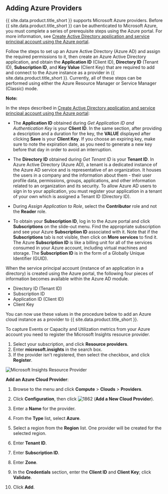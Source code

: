## Adding Azure Providers

{{ site.data.product.title_short }} supports Microsoft Azure providers. Before
{{ site.data.product.title_short }} can be authenticated to Microsoft Azure, you must
complete a series of prerequisite steps using the Azure portal. For more information, see
[Create Active Directory application and service principal account using
the Azure
portal](https://azure.microsoft.com/en-us/documentation/articles/resource-group-create-service-principal-portal/).

Follow the steps to set up an Azure Active Directory (Azure AD) and
assign the required permissions to it, then create an Azure Active
Directory application, and obtain the **Application ID** (Client ID),
**Directory ID** (Tenant ID), **Subscription ID**, and **Key Value**
(Client Key) that are required to add and connect to the Azure instance
as a provider in {{ site.data.product.title_short }}. Currently, all of these steps
can be performed using either the Azure Resource Manager or Service
Manager (Classic) mode.

**Note:**

In the steps described in [Create Active Directory application and service principal account using the Azure portal](https://azure.microsoft.com/en-us/documentation/articles/resource-group-create-service-principal-portal/):

- The **Application ID** obtained during *Get Application ID and
    Authentication Key* is your **Client ID**. In the same section,
    after providing a description and a duration for the key, the
    **VALUE** displayed after clicking **Save** is your **Client Key**.
    If you choose an expiring key, make sure to note the expiration
    date, as you need to generate a new key before that day in
    order to avoid an interruption.

- The **Directory ID** obtained during *Get Tenant ID* is your
    **Tenant ID**. In Azure Active Directory (Azure AD), a tenant is a
    dedicated instance of the Azure AD service and is representative of
    an organization. It houses the users in a company and the
    information about them - their user profile data, permissions,
    groups, applications, and other information related to an
    organization and its security. To allow Azure AD users to sign in to
    your application, you must register your application in a tenant of
    your own which is assigned a Tenant ID (Directory ID).

- During *Assign Application to Role*, select the **Contributor** role
    and not the **Reader** role.

- To obtain your **Subscription ID**, log in to the Azure portal and
    click **Subscriptions** on the slide-out menu. Find the
    appropriate subscription and see your Azure **Subscription ID**
    associated with it. Note that if the **Subscriptions** tab is not
    visible, then click on **More services** to find it. The Azure
    **Subscription ID** is like a billing unit for all of the services
    consumed in your Azure account, including virtual machines and
    storage. The **Subscription ID** is in the form of a Globally Unique
    Identifier (GUID).

When the service principal account (instance of an application in a directory) is created using the Azure portal, the following four pieces of information becomes available within the Azure AD module.

- Directory ID (Tenant ID)
- Subscription ID
- Application ID (Client ID)
- Client Key

You can now use these values in the procedure below to add an Azure cloud instance as a provider to {{ site.data.product.title_short }}.

To capture Events or Capacity and Utilization metrics from your Azure account
you need to register the Microsoft Insights resource provider.

1. Select your subscription, and click **Resource providers**.
2. Enter **microsoft.insights** in the search box.
3. If the provider isn't registered, then select the checkbox, and click **Register**.

![Microsoft Insights Resource Provider](../../images/azure-microsoft-insights.png)

**Add an Azure Cloud Provider**:

1.  Browse to the menu and click **Compute** > **Clouds** > **Providers**.

2.  Click **Configuration**, then click
    ![1862](../../images/1862.png) (**Add a New Cloud Provider**).

3.  Enter a **Name** for the provider.

4.  From the **Type** list, select **Azure**.

5.  Select a region from the **Region** list. One provider will be
    created for the selected region.

6.  Enter **Tenant ID**.

7.  Enter **Subscription ID**.

8.  Enter **Zone**.

9.  In the **Credentials** section, enter the **Client ID** and **Client
    Key**; click **Validate**.

10. Click **Add**.
